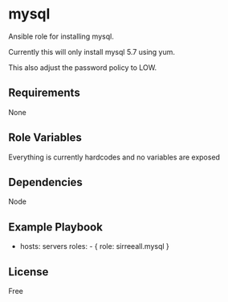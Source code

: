 mysql
=========

Ansible role for installing mysql.

Currently this will only install mysql 5.7 using yum.

This also adjust the password policy to LOW.

Requirements
------------

None

Role Variables
--------------

Everything is currently hardcodes and no variables are exposed

Dependencies
------------

Node

Example Playbook
----------------

- hosts: servers
  roles:
      - { role: sirreeall.mysql }

License
-------

Free
